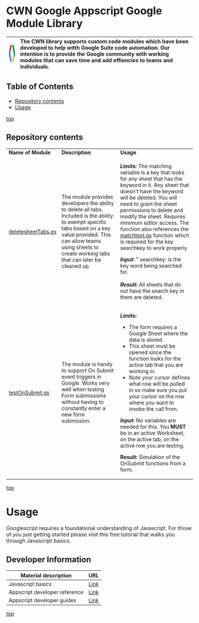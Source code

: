 # <a name="top">CWN Google Appscript Google Module Library</a> 

| <img src="./images/code_gas.png" width="75" height="60">  | The CWN library supports custom code modules which have been developed to help witth Google Suite code automation.  Our intention is to provide the Google community with working modules that can save time and add effiencies to teams and individuals. |
| :-------------- | :----------- | 

## Table of Contents

- [Repository contents](#repository-contents)
- [Usage](#usage)


[top](#top)
## Repository contents

<table border="0" cellspacing="0">
<tbody>
<tr>
<td align="top"><strong>Name of Module</strong></td>
<td align="top"><strong>Description</strong></td>
<td align="top"><strong>Usage</strong></td>
</tr>
<tr>
<td><a href="https://github.com/cwnit/toolkits/blob/master/collections/googleappscript/code_modules/deletesheetTabs.gs">deletesheetTabs.gs</a></td>
<td>The module provides developers the ability to delete all tabs. Included is the ability to exempt specific tabs based on a key value provided.  This can allow teams using sheets to create working tabs that can later be cleaned up.</td>
<td>
<p><em><strong>Limits:</strong></em> The matching variable is a key that looks for any sheet that has the keyword in it. Any sheet that doesn't have the keyword will be deleted. You will need to grant the sheet permissions to delete and modify the sheet. Requires minimum editor access. The function also references the  <a href="https://github.com/cwnit/toolkits/blob/master/collections/googleappscript/google_sheets/matchtext.gs">matchtext.gs</a> function which is required for the key searchkey to work properly.</p>
<p><em><strong>Input:</strong></em>&nbsp;" searchkey: is the key word being searched for.<br /><br /><em><strong>Result:</strong></em>&nbsp;All sheets that do not have the search key in them are deleted.</p> 
</td>
</tr>
<tr>
<td><a href="https://github.com/cwnit/toolkits/blob/master/collections/googleappscript/code_modules/testOnSubmit.gs">testOnSubmit.gs</a></td>
<td>The module is handy to support On Submit event triggers in Google. Works very well when testing Form submissions without having to constantly enter a new form submission.&nbsp;</td>
<td>
<p><em><strong>Limits:&nbsp;</strong></em></p>
<ul>
<li>The form requires a Google Sheet where the data is stored.</li>
<li>This sheet must be opened since the function looks for the active tab that you are working in.</li>
<li>Note your cursor defines what row will be pulled in so make sure you put your cursor on the row where you want to invoke the call from.</li>
</ul>
<p><em><strong>Input: </strong></em>No variables are needed for this. You <strong>MUST</strong> be in an active Worksheet, on the active tab, on the active row you are testing.</p>
<p><strong>Result:</strong> Simulation of the OnSubmit functions from a form.</p>
</td>
</tr>
</tbody>
</table>

[top](#top)


# Usage
Googlescript requires a foundational understanding of Javascript.  For those of you just getting started please visit this free tutorial that walks you through Javascript basics.

## Developer Information ##
| Material description | URL |
| ---------- | ------------ |
| Javascript basics | [Link](https://www.w3schools.com/js/DEFAULT.asp) |
| Appscript developer reference | [Link](https://developers.google.com/apps-script/reference/) |
| Appscript developer guides | [Link](https://developers.google.com/google-ads/scripts/docs/your-first-script) |



[top](#top)
